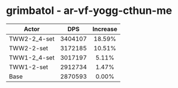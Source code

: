 # grimbatol - ar-vf-yogg-cthun-me
| Actor | DPS | Increase |
|---|:---:|:---:|
|TWW2-2_4-set|3404107|18.59%|
|TWW2-2-set|3172185|10.51%|
|TWW1-2_4-set|3017197|5.11%|
|TWW1-2-set|2912734|1.47%|
|Base|2870593|0.00%|
